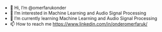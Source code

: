 - 👋 Hi, I’m @omerfarukonder
- 👀 I’m interested in Machine Learning and Audio Signal Processing
- 🌱 I’m currently learning Machine Learning and Audio Signal Processing
- 📫 How to reach me https://www.linkedin.com/in/onderomerfaruk/

<!---
omerfarukonder/omerfarukonder is a ✨ special ✨ repository because its `README.md` (this file) appears on your GitHub profile.
You can click the Preview link to take a look at your changes.
--->
